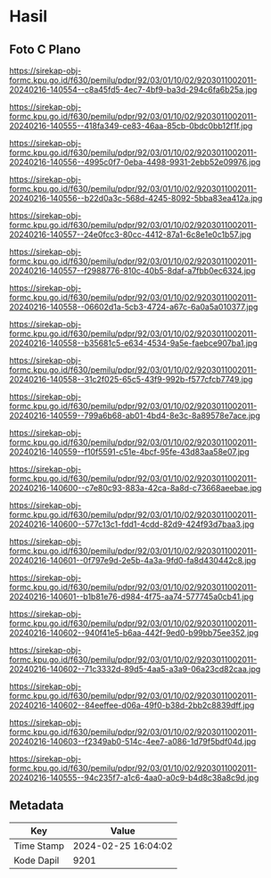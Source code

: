 # Hasil

## Foto C Plano

https://sirekap-obj-formc.kpu.go.id/f630/pemilu/pdpr/92/03/01/10/02/9203011002011-20240216-140554--c8a45fd5-4ec7-4bf9-ba3d-294c6fa6b25a.jpg

https://sirekap-obj-formc.kpu.go.id/f630/pemilu/pdpr/92/03/01/10/02/9203011002011-20240216-140555--418fa349-ce83-46aa-85cb-0bdc0bb12f1f.jpg

https://sirekap-obj-formc.kpu.go.id/f630/pemilu/pdpr/92/03/01/10/02/9203011002011-20240216-140556--4995c0f7-0eba-4498-9931-2ebb52e09976.jpg

https://sirekap-obj-formc.kpu.go.id/f630/pemilu/pdpr/92/03/01/10/02/9203011002011-20240216-140556--b22d0a3c-568d-4245-8092-5bba83ea412a.jpg

https://sirekap-obj-formc.kpu.go.id/f630/pemilu/pdpr/92/03/01/10/02/9203011002011-20240216-140557--24e0fcc3-80cc-4412-87a1-6c8e1e0c1b57.jpg

https://sirekap-obj-formc.kpu.go.id/f630/pemilu/pdpr/92/03/01/10/02/9203011002011-20240216-140557--f2988776-810c-40b5-8daf-a7fbb0ec6324.jpg

https://sirekap-obj-formc.kpu.go.id/f630/pemilu/pdpr/92/03/01/10/02/9203011002011-20240216-140558--06602d1a-5cb3-4724-a67c-6a0a5a010377.jpg

https://sirekap-obj-formc.kpu.go.id/f630/pemilu/pdpr/92/03/01/10/02/9203011002011-20240216-140558--b35681c5-e634-4534-9a5e-faebce907ba1.jpg

https://sirekap-obj-formc.kpu.go.id/f630/pemilu/pdpr/92/03/01/10/02/9203011002011-20240216-140558--31c2f025-65c5-43f9-992b-f577cfcb7749.jpg

https://sirekap-obj-formc.kpu.go.id/f630/pemilu/pdpr/92/03/01/10/02/9203011002011-20240216-140559--799a6b68-ab01-4bd4-8e3c-8a89578e7ace.jpg

https://sirekap-obj-formc.kpu.go.id/f630/pemilu/pdpr/92/03/01/10/02/9203011002011-20240216-140559--f10f5591-c51e-4bcf-95fe-43d83aa58e07.jpg

https://sirekap-obj-formc.kpu.go.id/f630/pemilu/pdpr/92/03/01/10/02/9203011002011-20240216-140600--c7e80c93-883a-42ca-8a8d-c73668aeebae.jpg

https://sirekap-obj-formc.kpu.go.id/f630/pemilu/pdpr/92/03/01/10/02/9203011002011-20240216-140600--577c13c1-fdd1-4cdd-82d9-424f93d7baa3.jpg

https://sirekap-obj-formc.kpu.go.id/f630/pemilu/pdpr/92/03/01/10/02/9203011002011-20240216-140601--0f797e9d-2e5b-4a3a-9fd0-fa8d430442c8.jpg

https://sirekap-obj-formc.kpu.go.id/f630/pemilu/pdpr/92/03/01/10/02/9203011002011-20240216-140601--b1b81e76-d984-4f75-aa74-577745a0cb41.jpg

https://sirekap-obj-formc.kpu.go.id/f630/pemilu/pdpr/92/03/01/10/02/9203011002011-20240216-140602--940f41e5-b6aa-442f-9ed0-b99bb75ee352.jpg

https://sirekap-obj-formc.kpu.go.id/f630/pemilu/pdpr/92/03/01/10/02/9203011002011-20240216-140602--71c3332d-89d5-4aa5-a3a9-06a23cd82caa.jpg

https://sirekap-obj-formc.kpu.go.id/f630/pemilu/pdpr/92/03/01/10/02/9203011002011-20240216-140602--84eeffee-d06a-49f0-b38d-2bb2c8839dff.jpg

https://sirekap-obj-formc.kpu.go.id/f630/pemilu/pdpr/92/03/01/10/02/9203011002011-20240216-140603--f2349ab0-514c-4ee7-a086-1d79f5bdf04d.jpg

https://sirekap-obj-formc.kpu.go.id/f630/pemilu/pdpr/92/03/01/10/02/9203011002011-20240216-140555--94c235f7-a1c6-4aa0-a0c9-b4d8c38a8c9d.jpg


## Metadata

| Key        | Value               |
| ---------- | ------------------- |
| Time Stamp | 2024-02-25 16:04:02 |
| Kode Dapil | 9201                |



